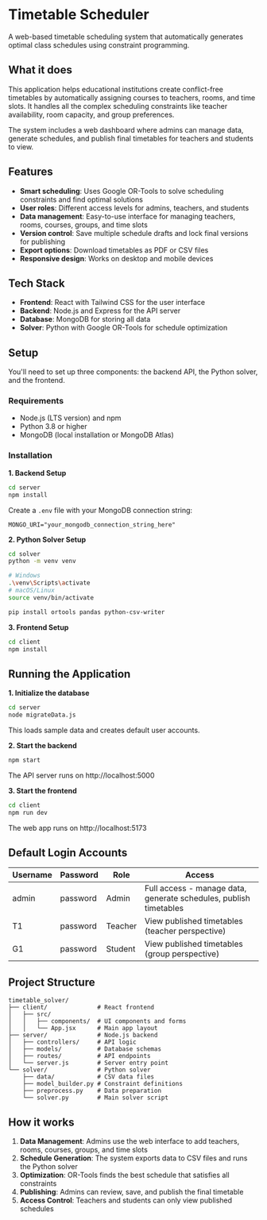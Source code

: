 # Timetable Scheduler

A web-based timetable scheduling system that automatically generates optimal class schedules using constraint programming.

## What it does

This application helps educational institutions create conflict-free timetables by automatically assigning courses to teachers, rooms, and time slots. It handles all the complex scheduling constraints like teacher availability, room capacity, and group preferences.

The system includes a web dashboard where admins can manage data, generate schedules, and publish final timetables for teachers and students to view.

## Features

- **Smart scheduling**: Uses Google OR-Tools to solve scheduling constraints and find optimal solutions
- **User roles**: Different access levels for admins, teachers, and students
- **Data management**: Easy-to-use interface for managing teachers, rooms, courses, groups, and time slots
- **Version control**: Save multiple schedule drafts and lock final versions for publishing
- **Export options**: Download timetables as PDF or CSV files
- **Responsive design**: Works on desktop and mobile devices

## Tech Stack

- **Frontend**: React with Tailwind CSS for the user interface
- **Backend**: Node.js and Express for the API server
- **Database**: MongoDB for storing all data
- **Solver**: Python with Google OR-Tools for schedule optimization

## Setup

You'll need to set up three components: the backend API, the Python solver, and the frontend.

### Requirements

- Node.js (LTS version) and npm
- Python 3.8 or higher
- MongoDB (local installation or MongoDB Atlas)

### Installation

**1. Backend Setup**

```bash
cd server
npm install
```

Create a `.env` file with your MongoDB connection string:
```env
MONGO_URI="your_mongodb_connection_string_here"
```

**2. Python Solver Setup**

```bash
cd solver
python -m venv venv

# Windows
.\venv\Scripts\activate
# macOS/Linux
source venv/bin/activate

pip install ortools pandas python-csv-writer
```

**3. Frontend Setup**

```bash
cd client
npm install
```

## Running the Application

**1. Initialize the database**

```bash
cd server
node migrateData.js
```

This loads sample data and creates default user accounts.

**2. Start the backend**

```bash
npm start
```

The API server runs on http://localhost:5000

**3. Start the frontend**

```bash
cd client
npm run dev
```

The web app runs on http://localhost:5173

## Default Login Accounts

| Username | Password | Role | Access |
|----------|----------|------|---------|
| admin | password | Admin | Full access - manage data, generate schedules, publish timetables |
| T1 | password | Teacher | View published timetables (teacher perspective) |
| G1 | password | Student | View published timetables (group perspective) |

## Project Structure

```
timetable_solver/
├── client/              # React frontend
│   ├── src/
│   │   ├── components/  # UI components and forms
│   │   └── App.jsx      # Main app layout
├── server/              # Node.js backend
│   ├── controllers/     # API logic
│   ├── models/          # Database schemas
│   ├── routes/          # API endpoints
│   └── server.js        # Server entry point
└── solver/              # Python solver
    ├── data/            # CSV data files
    ├── model_builder.py # Constraint definitions
    ├── preprocess.py    # Data preparation
    └── solver.py        # Main solver script
```

## How it works

1. **Data Management**: Admins use the web interface to add teachers, rooms, courses, groups, and time slots
2. **Schedule Generation**: The system exports data to CSV files and runs the Python solver
3. **Optimization**: OR-Tools finds the best schedule that satisfies all constraints
4. **Publishing**: Admins can review, save, and publish the final timetable
5. **Access Control**: Teachers and students can only view published schedules